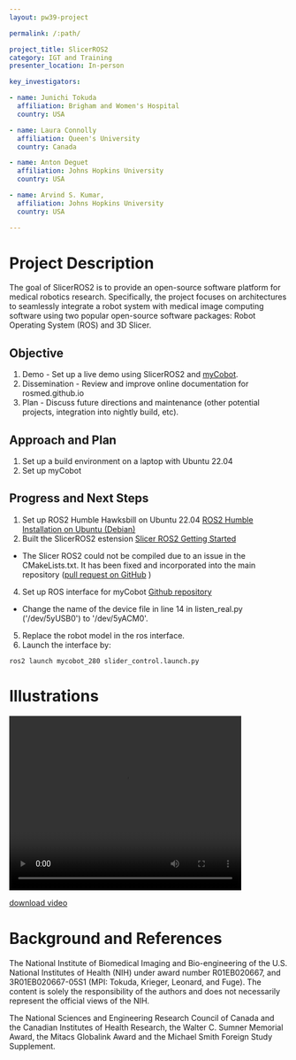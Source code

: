 ```yaml
---
layout: pw39-project

permalink: /:path/

project_title: SlicerROS2
category: IGT and Training
presenter_location: In-person

key_investigators:

- name: Junichi Tokuda
  affiliation: Brigham and Women's Hospital
  country: USA

- name: Laura Connolly
  affiliation: Queen's University
  country: Canada

- name: Anton Deguet
  affiliation: Johns Hopkins University
  country: USA

- name: Arvind S. Kumar,
  affiliation: Johns Hopkins University
  country: USA

---
```


# Project Description

<!-- Add a short paragraph describing the project. -->

The goal of SlicerROS2 is to provide an open-source software platform for medical robotics research. Specifically, the project focuses on architectures to seamlessly integrate a robot system with medical image computing software using two popular open-source software packages: Robot Operating System (ROS) and 3D Slicer.

## Objective

<!-- Describe here WHAT you would like to achieve (what you will have as end result). -->

1.  Demo - Set up a live demo using SlicerROS2 and [myCobot](https://www.elephantrobotics.com/en/mycobot-en/).
2.  Dissemination - Review and improve online documentation for rosmed.github.io
3.  Plan - Discuss future directions and maintenance (other potential projects, integration into nightly build, etc).

## Approach and Plan

<!-- Describe here HOW you would like to achieve the objectives stated above. -->

1.  Set up a build environment on a laptop with Ubuntu 22.04
2.  Set up myCobot

## Progress and Next Steps

<!-- Update this section as you make progress, describing of what you have ACTUALLY DONE.
     If there are specific steps that you could not complete then you can describe them here, too. -->

1.  Set up ROS2 Humble Hawksbill on Ubuntu 22.04 [ROS2 Humble Installation on Ubuntu (Debian)](https://docs.ros.org/en/humble/Installation/Ubuntu-Install-Debians.html)
2.  Built the SlicerROS2 estension [Slicer ROS2 Getting Started](https://slicer-ros2.readthedocs.io/en/latest/pages/getting-started.html)
  - The Slicer ROS2 could not be compiled due to an issue in the CMakeLists.txt. It has been fixed and incorporated into the main repository ([pull request on GitHub](https://github.com/rosmed/slicer_ros2_module/pull/66) )
4.  Set up ROS interface for myCobot [Github repository]( https://github.com/elephantrobo,cs/mycobot_ros2 )
  - Change the name of the device file in line 14 in listen_real.py ('/dev/5yUSB0') to '/dev/5yACM0'.
5.  Replace the robot model in the ros interface.
6.  Launch the interface by:
~~~~
ros2 launch mycobot_280 slider_control.launch.py
~~~~

# Illustrations

<!-- Add pictures and links to videos that demonstrate what has been accomplished. -->

<video controls width="420" height="315">
    <source src="https://github.com/NA-MIC/ProjectWeek/releases/download/project-week-resources/PW39_SlicerROS2_myCobot.mov" type="video/mp4">
</video>

[download video](https://github.com/NA-MIC/ProjectWeek/releases/download/project-week-resources/PW39_SlicerROS2_myCobot.mov)

# Background and References

<!-- If you developed any software, include link to the source code repository.
     If possible, also add links to sample data, and to any relevant publications. -->

The National Institute of Biomedical Imaging and Bio-engineering of the U.S. National Institutes of Health (NIH) under award number R01EB020667, and 3R01EB020667-05S1 (MPI: Tokuda, Krieger, Leonard, and Fuge). The content is solely the responsibility of the authors and does not necessarily represent the official views of the NIH.

The National Sciences and Engineering Research Council of Canada and the Canadian Institutes of Health Research, the Walter C. Sumner Memorial Award, the Mitacs Globalink Award and the Michael Smith Foreign Study Supplement.
